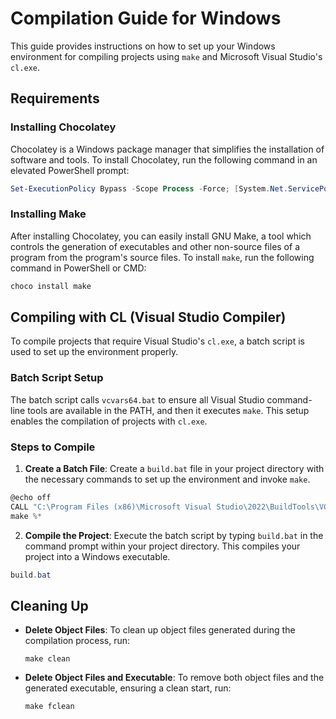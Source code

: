# Compilation Guide for Windows

This guide provides instructions on how to set up your Windows environment for compiling projects using `make` and Microsoft Visual Studio's `cl.exe`.

## Requirements

### Installing Chocolatey

Chocolatey is a Windows package manager that simplifies the installation of software and tools. To install Chocolatey, run the following command in an elevated PowerShell prompt:

```powershell
Set-ExecutionPolicy Bypass -Scope Process -Force; [System.Net.ServicePointManager]::SecurityProtocol = [System.Net.ServicePointManager]::SecurityProtocol -bor 3072; iex ((New-Object System.Net.WebClient).DownloadString('https://community.chocolatey.org/install.ps1'))
```

### Installing Make

After installing Chocolatey, you can easily install GNU Make, a tool which controls the generation of executables and other non-source files of a program from the program's source files. To install `make`, run the following command in PowerShell or CMD:

```powershell
choco install make
```

## Compiling with CL (Visual Studio Compiler)

To compile projects that require Visual Studio's `cl.exe`, a batch script is used to set up the environment properly.

### Batch Script Setup

The batch script calls `vcvars64.bat` to ensure all Visual Studio command-line tools are available in the PATH, and then it executes `make`. This setup enables the compilation of projects with `cl.exe`.

### Steps to Compile

1. **Create a Batch File**: Create a `build.bat` file in your project directory with the necessary commands to set up the environment and invoke `make`.

```powershell
@echo off
CALL "C:\Program Files (x86)\Microsoft Visual Studio\2022\BuildTools\VC\Auxiliary\Build\vcvars64.bat"
make %*
```

2. **Compile the Project**: Execute the batch script by typing `build.bat` in the command prompt within your project directory. This compiles your project into a Windows executable.

```powershell
build.bat
```

## Cleaning Up

- **Delete Object Files**: To clean up object files generated during the compilation process, run:

    ```
    make clean
    ```

- **Delete Object Files and Executable**: To remove both object files and the generated executable, ensuring a clean start, run:

    ```
    make fclean
    ```

